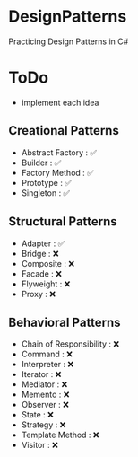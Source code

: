 # DesignPatterns
Practicing Design Patterns in C#

# ToDo
- implement each idea
  
## Creational Patterns
- Abstract Factory : ✅
- Builder : ✅
- Factory Method : ✅
- Prototype : ✅
- Singleton : ✅

## Structural Patterns
- Adapter : ✅
- Bridge : ❌
- Composite : ❌
- Facade : ❌
- Flyweight : ❌
- Proxy : ❌

## Behavioral Patterns
- Chain of Responsibility : ❌
- Command : ❌
- Interpreter : ❌
- Iterator : ❌
- Mediator : ❌
- Memento : ❌
- Observer : ❌
- State : ❌
- Strategy : ❌
- Template Method : ❌
- Visitor : ❌
